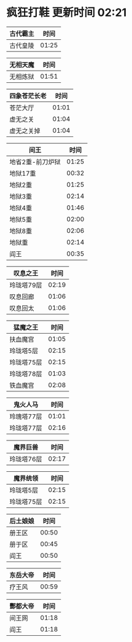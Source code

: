 # 疯狂打鞋 更新时间 02:21

| 古代霸主   | 时间    |
|--------|-------|
| 古代皇陵 | 01:25 |

| 无相天魔   | 时间    |
|--------|-------|
| 无相炼狱 | 01:51 |

| 四象苍茫长老   | 时间    |
|--------|-------|
| 苍茫大厅 | 01:01 |
| 虚无之关 | 01:04 |
| 虚无之关掉 | 01:04 |

| 间王   | 时间    |
|--------|-------|
| 地省2重-前刀炉狱 | 01:25 |
| 地狱17重 | 00:32 |
| 地狱2重 | 01:25 |
| 地狱3重 | 02:14 |
| 地狱4重 | 01:46 |
| 地狱5重 | 02:00 |
| 地狱8重 | 02:06 |
| 地狱重 | 02:14 |
| 阎王 | 00:35 |

| 叹息之王   | 时间    |
|--------|-------|
| 玲珑塔79层 | 02:19 |
| 叹息回廊 | 01:06 |
| 叹息回太 | 01:06 |

| 猛魔之王   | 时间    |
|--------|-------|
| 扶血魔宫 | 01:05 |
| 玲珑塔5层 | 02:15 |
| 玲珑塔75层 | 02:15 |
| 玲珑塔78层 | 01:03 |
| 铁血魔宫 | 02:08 |

| 鬼火人马   | 时间    |
|--------|-------|
| 玲瑰塔77层 | 01:01 |
| 玲珑塔77层 | 02:16 |

| 魔界巨兽   | 时间    |
|--------|-------|
| 玲珑塔76层 | 02:17 |

| 魔界统领   | 时间    |
|--------|-------|
| 玲珑塔5层 | 02:15 |
| 玲珑塔75层 | 02:15 |

| 后土娘娘   | 时间    |
|--------|-------|
| 册王区 | 00:50 |
| 册于区 | 00:45 |
| 阎王 | 00:50 |

| 东岳大帝   | 时间    |
|--------|-------|
| 疗王风 | 00:59 |

| 酆都大帝   | 时间    |
|--------|-------|
| 间王网 | 01:18 |
| 阎王 | 01:18 |